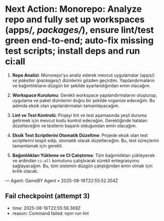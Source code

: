 # Next Action: Monorepo: Analyze repo and fully set up workspaces (apps/*, packages/*), ensure lint/test green end-to-end; auto-fix missing test scripts; install deps and run ci:all

1. **Repo Analizi**: Monorepo'yu analiz ederek mevcut uygulamalar (apps/*) ve paketler (packages/*) dizinlerini gözden geçirdim. Yapılandırmaların ve bağımlılıkların düzgün bir şekilde ayarlandığından emin olacağım.

2. **Workspace Kurulumu**: Gerekli workspace yapılandırmalarını oluşturup, uygulama ve paket dizinlerini doğru bir şekilde organize edeceğim. Bu adımda eksik olan yapılandırmaları tamamlayacağım.

3. **Lint ve Test Kontrolü**: Projeyi lint ve test aşamasında yeşil duruma getirmek için mevcut kodu kontrol edeceğim. Gerektiğinde hataları düzelteceğim ve testlerin başarılı olduğundan emin olacağım.

4. **Eksik Test Scriptlerini Otomatik Düzeltme**: Projede eksik olan test scriptlerini tespit edip, otomatik olarak düzelteceğim. Bu, test süreçlerini tamamlamak için gerekli.

5. **Bağımlılıkları Yükleme ve CI Çalıştırma**: Tüm bağımlılıkları yükleyecek ve ardından `ci:all` komutunu çalıştırarak sürekli entegrasyonu sağlayacağım. Bu, tüm sistemin düzgün çalıştığından emin olmak için kritik olacak.

— Agent: GameBY Agent • 2025-08-16T22:55:52.354Z


## Fail checkpoint (attempt 3)
- time: 2025-08-16T22:55:56.369Z
- reason: Command failed: npm run lint
